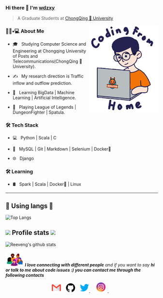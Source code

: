 ### Hi there 👋 I'm [wdzxy](https://github.com/wdzxy7)
> A Graduate Students at [ChongQing 🚪 University](http://www.cqupt.edu.cn/)

<img align='right' src="https://github.com/wdzxy7/wdzxy7/blob/main/icon/play.gif" width="230">

<h3> 👨🏻•💻 About Me </h3>

- 🎓 &nbsp; Studying Computer Science and Engineering at Chongqing University of Posts and Telecommunications(ChongQing 🚪 University).

- ✍️ &nbsp; My research direction is Traffic inflow and outflow prediction.

- 🌱 &nbsp; Learning BigData | Machine Learning | Artificial Intelligence.

- 🔭 &nbsp; Playing League of Legends | DungeonFighter | Spatula.



<h3>🛠 Tech Stack</h3>

- 💻 &nbsp; Python | Scala | C

- 🔧 &nbsp; MySQL | Git | Markdown | Selenium | Docker🐳

- 🌐 &nbsp; Django


<h3>🛠 Learning</h3>

- 🛢 &nbsp; Spark | Scala | Docker🐳 | Linux

<hr>


<h2>👅 Using langs 👅</h2>


![Top Langs](https://github-readme-stats.vercel.app/api/top-langs/?username=wdzxy7&layout=compact&theme=tokyonight)

<h2><img src="https://media.giphy.com/media/WUlplcMpOCEmTGBtBW/giphy.gif" width="30">  Profile stats <img src="https://media.giphy.com/media/WUlplcMpOCEmTGBtBW/giphy.gif" width="30"> </h2>

![Reeveng's github stats](https://github-readme-stats.vercel.app/api?username=wdzxy7&show_icons=true&title_color=fff&icon_color=79ff97&text_color=9f9f9f&bg_color=151515)

<img src="https://github.com/wdzxy7/wdzxy7/blob/main/icon/friend.gif" width="60"> <em><b>I love connecting with different people</b> and if you want to say <b>hi or  talk to me about code issues :) you can contact me through the following contacts</em>
<p align="center">
 <a href="mailto:wdzxy7@qq.com"><img src="https://github.com/wdzxy7/wdzxy7/blob/main/icon/gmail.svg" width="30px" alt="mail"></a> &nbsp; &nbsp;
   <a href="https://github.com/wdzxy7"><img src="https://github.com/wdzxy7/wdzxy7/blob/main/icon/github.svg" width="30px" alt="mail"></a> &nbsp; &nbsp;
  <a href="https://twitter.com/wdzxy7"><img src="https://github.com/wdzxy7/wdzxy7/blob/main/icon/twitter.svg" width="30px" alt="Twitter">  </a> &nbsp; &nbsp;
 <a href="https://www.instagram.com/candy_zorro/"><img src="https://github.com/wdzxy7/wdzxy7/blob/main/icon/ins.png" width="45px" alt="Instagram">   </a> &nbsp; &nbsp;
</p>
